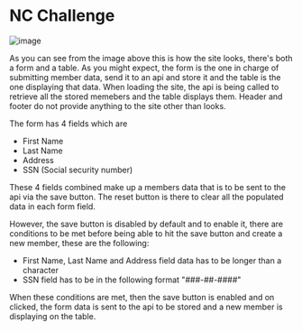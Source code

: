 # NC Challenge

![image](https://user-images.githubusercontent.com/47921985/167306619-2bc74777-899e-4aff-9687-08b547ffddb8.png)

As you can see from the image above this is how the site looks, there's both a form and a table. As you might expect, the form is the one in charge of submitting member data, send it to an api and store it and the table is the one displaying that data. When loading the site, the api is being called to retrieve all the stored memebers and the table displays them. Header and footer do not provide anything to the site other than looks.

The form has 4 fields which are
 - First Name
 - Last Name
 - Address
 - SSN (Social security number)

These 4 fields combined make up a members data that is to be sent to the api via the save button. The reset button is there to clear all the populated data in each form field.

However, the save button is disabled by default and to enable it, there are conditions to be met before being able to hit the save button and create a new member, these are the following:

 - First Name, Last Name and Address field data has to be longer than a character
 - SSN field has to be in the following format "###-##-####"

When these conditions are met, then the save button is enabled and on clicked, the form data is sent to the api to be stored and a new member is displaying on the table.
